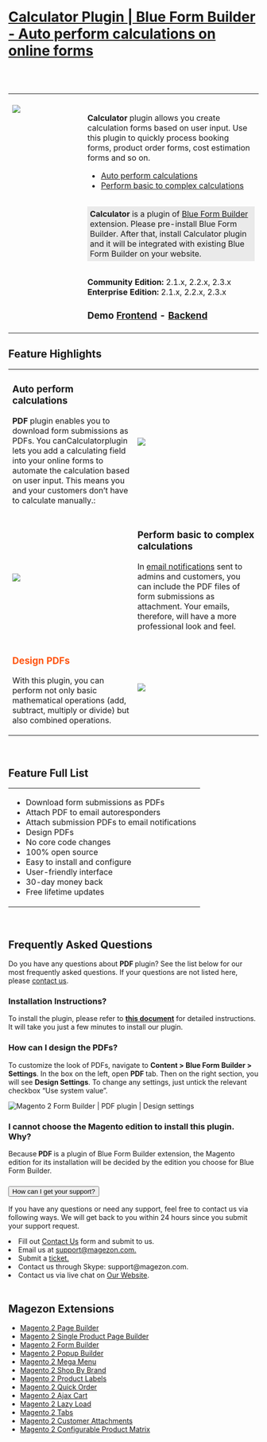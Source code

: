 <html>
<h1><a href="https://www.magezon.com/blue-form-builder-calculator.html">Calculator Plugin | Blue Form Builder - Auto perform calculations on online forms</a></h1>
<br/><br/>
<table>
    <td width="30%" valign="top"style="border: none; ">
        <br><a href="https://www.magezon.com/blue-form-builder-calculator.html"><img src="https://www.magezon.com/pub/media/catalog/product/cache/813c6eab71ee72e46bd847e31f145017/c/a/calculator.png" aria-labelledby="labelledby1538121188674" class="fotorama__img" aria-hidden="false"><p>
    <td style="border:none;"></br>
        <div class="product attribute overview">
            <div class="valune">
                <p>
                <p><b>Calculator</b> plugin allows you create calculation forms based on user input. Use this plugin to quickly process booking forms, product order forms, cost estimation forms and so on.</p>
                <ul class="firebase-list">
                    <li><a href="#download-form">Auto perform calculations</a></li>
                    <li><a href="#attach-sub">Perform basic to complex calculations</a></li>
                </ul>
                <p style="margin: 2rem 0; background-color: #eaeaea; padding: 5px;"><b>Calculator</b> is a plugin of <a href="https://www.magezon.com/magento-2-form-builder.html">Blue Form Builder</a> extension. Please pre-install Blue Form Builder. After that, install Calculator plugin and it will be integrated with existing Blue Form Builder on your website.</p></div>
        </div>
    <div>
                        <span><b>Community Edition:</b>&nbsp;2.1.x, 2.2.x, 2.3.x
                        <br><b>Enterprise Edition:</b>&nbsp;2.1.x, 2.2.x, 2.3.x</span>
    </div>
    <div>
        <h3>
            </a>Demo <a href="http://blueformbuilder.m2.magezon.com/form/build-a-pizza" rel="nofollow">Frontend</a> - <a
                href="http://blueformbuilder.m2.magezon.com/admin/blueformbuilder/form/edit/form_id/10/active/builder/"
                rel="nofollow">Backend
        </a>
        </h3>
    </div></td>
    </tr>
</table><h2>Feature Highlights </h2>
<table>
    <tbody>
    <tr  id="download-form">
        <td width="50%">
            <div class="col-md-6">
                <h3>Auto perform calculations</h3>
                <p><b>PDF</b> plugin enables you to download form submissions as PDFs. You canCalculatorplugin lets you add a calculating field into your online forms to automate the calculation based on user input. This means you and your customers don’t have to calculate manually.:</p>
        </td>
        <td>
            <div class="col-md-6">
                <img src="https://www.magezon.com/pub/media/blueformbuilder/blueformbuilder2/calculator-plugin-auto-perform-calculations.gif">
            </div>
        </td>
    </tr>
    <tr id="attach-sub">
        <td width="50%">
            <div class="col-md-6">
                <p><img src="https://www.magezon.com/pub/media/blueformbuilder/blueformbuilder2/calculator-plugin-basic-operations.png"></p>
            </div>
        </td>
        <td>
            <div class="col-md-6">
                <h3>Perform basic to complex calculations</h3>
                <p>In <a href="https://www.magezon.com/blue-form-builder-auto-email-notifications">email notifications</a> sent to admins and customers, you can include the PDF files of form submissions as attachment. Your emails, therefore, will have a more professional look and feel.</p>
            </div>
        </td>
    </tr>
    <tr id="design">
        <td width="50%">
            <div class="col-md-6">
                <h3 <span style="color: #ff5510">Design PDFs</h3>
                <p>With this plugin, you can perform not only basic mathematical operations (add, subtract, multiply or divide) but also combined operations.</p>
            </div>
        </td>
        <td>
            <div class="col-md-6">
                <p><img src="https://www.magezon.com/pub/media/wysiwyg/extension/blueformbuilder/PDF___Design_PDFs.png"/></p>
            </div>
        </td>
    </tr>
    </tbody>
</table>
<br>
<div>
    <h2>Feature Full List</h2>
    <table>
        <tr>
            <td valign="top">
                <div class="col-lg-6 col-md-6 col-sm-6 col-xs-12">
                    <ul>
                        <li><span style="font-weight: 400;">Download form submissions as PDFs</span></li>
                        <li><span style="font-weight: 400;">Attach PDF to email autoresponders</span></li>
                        <li><span style="font-weight: 400;">Attach submission PDFs to email notifications</span></li>
                        <li><span style="font-weight: 400;">Design PDFs</span></li>
                        <li><span style="font-weight: 400;">No core code changes</span></li>
                        <li><span style="font-weight: 400;">100% open source</span></li>
                        <li><span style="font-weight: 400;">Easy to install and configure</span></li>
                        <li><span style="font-weight: 400;">User-friendly interface</span></li>
                        <li><span style="font-weight: 400;">30-day money back</span></li>
                        <li><span style="font-weight: 400;">Free lifetime updates</span></li>
                    </ul>
                </div>
            </td>
        </tr>
    </table>
    <br/>
</div>
<div>
    <h2>Frequently Asked Questions</h2>
    <p>Do you have any questions about <strong>PDF&nbsp;</strong>plugin? See the list below for our most frequently asked questions. If your questions are not listed here, please <a href="https://www.magezon.com/contact/" target="_blank" rel="nofollow noopener">contact us</a>.</p>
    <div class="col-md-6"><h3>Installation Instructions?</h3>
        <div class="panel">
            <p>To install the plugin, please refer to <a title="Report Plugin Installation Guide" href="https://magezon.com/pub/media/productfile/blueformbuilder-v1.0.0-installation-guides.pdf" target="_blank" rel="noopener"><strong>this document</strong></a> for detailed instructions. It will take you just a few minutes to install our plugin.</p>
        </div>
    </div>
    <div class="col-md-6"><h3 class="accordion">How can I design the PDFs?</h3>
        <div class="panel">
            <p dir="ltr">To customize the look of PDFs, navigate to <strong>Content &gt; Blue Form Builder &gt; Settings</strong>. In the box on the left, open <strong>PDF </strong>tab. Then on the right section, you will see <strong>Design Settings</strong>. To change any settings, just untick the relevant checkbox “Use system value”.</p>
            <p dir="ltr"><img src="https://www.magezon.com/pub/media/wysiwyg/extension/blueformbuilder/PDF___Change_design_settings_for_PDF.png" alt="Magento 2 Form Builder | PDF plugin | Design settings"></p>
        </div>
        <h3 class="accordion">I cannot choose the Magento edition to install this plugin. Why?</h3>
        <div class="panel">
            <p>Because<strong>&nbsp;PDF&nbsp;</strong>is a plugin of Blue Form Builder extension, the Magento edition for its installation will be decided by the edition you choose for Blue Form Builder.</p>
        </div>
        <h3><button class="accordion"> How can I get your support?</button></h3>
                            <div class="panel">
                                <p>
                                    If you have any questions or need any support, feel free to contact us via following ways. We will get back to you within 24 hours since you submit your support request.
                                </p>
                                <li>Fill out <a href="https://www.magezon.com/contact">Contact Us</a> form and submit to us.</li>
                                <li>Email us at <a href="Email us at support@magezon.com.">support@magezon.com.</a>
                                </li>
                                <li>Submit a <a href="https://magezon.ticksy.com/"> ticket.</a>
                                </li>
                                <li>Contact us through Skype: support@magezon.com.</li>
                                <li>Contact us via live chat on <a href="https://www.magezon.com/">Our Website</a>.</li>
                            </ul>
                        </div>
                    </div>
                </div>
                <br>
                <div class="extensions">
                    <h2>Magezon Extensions</h2>
                    <ul class="firebase-list">
                        <li>
                            <a href="https://www.magezon.com/magezon-page-builder-for-magento-2.html">Magento 2 Page Builder</a>
                        </li>
                        <li>
                            <a href="https://www.magezon.com/magento-2-single-product-page-builder.html">Magento 2 Single Product Page Builder</a>
                        </li>
                        <li>
                            <a href="https://www.magezon.com/magento-2-form-builder.html">Magento 2 Form Builder</a>
                        </li>
                        <li>
                            <a href="https://www.magezon.com/magento-2-popup-builder.html">Magento 2 Popup Builder</a>
                        </li>
                        <li>
                            <a href="https://www.magezon.com/magento-2-mega-menu.html" rel="nofollow">Magento 2 Mega Menu</a>
                        </li>
                        <li>
                            <a href="https://www.magezon.com/magento-2-shop-by-brand.html">Magento 2 Shop By Brand</a>
                        </li>
                        <li>
                            <a href="https://www.magezon.com/product-labels.html">Magento 2 Product Labels</a>
                        </li>
                        <li>
                            <a href="https://www.magezon.com/magento-2-quick-order.html">Magento 2 Quick Order</a>
                        </li>
                        <li>
                            <a href="https://www.magezon.com/magento-2-ajax-cart-pro.html">Magento 2 Ajax Cart</a>
                        </li>
                        <li>
                            <a href="https://www.magezon.com/magento-2-lazy-load.html/">Magento 2 Lazy Load</a>
                        </li>
                        <li>
                            <a href="https://www.magezon.com/magento-2-tabs-pro.html/">Magento 2 Tabs</a>
                        </li>
                        <li>
                            <a href="https://www.magezon.com/magento-2-customer-attachments.html">Magento 2 Customer Attachments</a>
                        </li>
                        <li>
                            <a href="https://www.magezon.com/configurable-product-matrix.html">Magento 2 Configurable Product Matrix</a>
                        </li>
                    </ul>
                </div>
